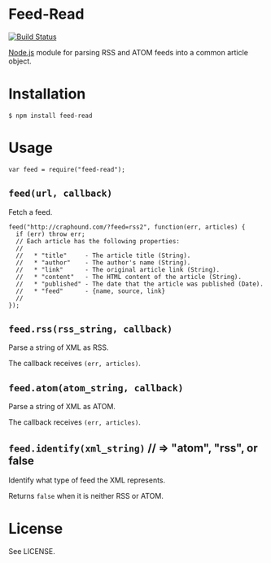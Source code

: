 # Feed-Read

[![Build Status](https://secure.travis-ci.org/sentientwaffle/feed-read.png?branch=master)](http://travis-ci.org/sentientwaffle/feed-read)

[Node.js](http://nodejs.org/) module for parsing RSS and ATOM feeds into
a common article object.

# Installation

    $ npm install feed-read

# Usage

    var feed = require("feed-read");

## `feed(url, callback)`
Fetch a feed.

    feed("http://craphound.com/?feed=rss2", function(err, articles) {
      if (err) throw err;
      // Each article has the following properties:
      // 
      //   * "title"     - The article title (String).
      //   * "author"    - The author's name (String).
      //   * "link"      - The original article link (String).
      //   * "content"   - The HTML content of the article (String).
      //   * "published" - The date that the article was published (Date).
      //   * "feed"      - {name, source, link}
      // 
    });

## `feed.rss(rss_string, callback)`
Parse a string of XML as RSS.

The callback receives `(err, articles)`.

## `feed.atom(atom_string, callback)`
Parse a string of XML as ATOM.

The callback receives `(err, articles)`.

## `feed.identify(xml_string)` // => "atom", "rss", or false
Identify what type of feed the XML represents.

Returns `false` when it is neither RSS or ATOM.


# License
See LICENSE.

